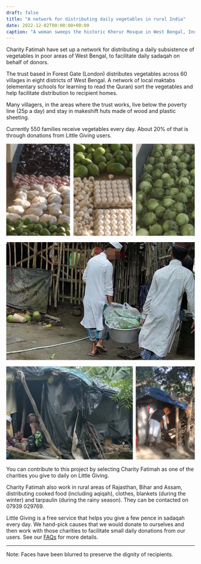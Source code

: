 ```yaml
---
draft: false
title: "A network for distributing daily vegetables in rural India"
date: 2022-12-02T00:00:00+00:00
caption: "A woman sweeps the historic Kherur Mosque in West Bengal, India"
---
```


Charity Fatimah have set up a network for distributing a daily subsistence of vegetables in poor areas of West Bengal, to facilitate daily sadaqah on behalf of donors.

The trust based in Forest Gate (London) distributes vegetables across 60 villages in eight districts of West Bengal. A network of local maktabs (elementary schools for learning to read the Quran) sort the vegetables and help facilitate distribution to recipient homes.

Many villagers, in the areas where the trust works, live below the poverty line (25p a day) and stay in makeshift huts made of wood and plastic sheeting. 

Currently 550 families receive vegetables every day. About 20% of that is through donations from Little Giving users.

![Vegetables being sorted at a maktab for distribution](a.jpg)

![Students carry sorted bags of vegetables for distribution](c.jpg)

![Volunteers leave bags of vegetables at the entrance of homes](b.jpg)

You can contribute to this project by selecting Charity Fatimah as one of the charities you give to daily on Little Giving.

Charity Fatimah also work in rural areas of Rajasthan, Bihar and Assam, distributing cooked food (including aqiqah), clothes, blankets (during the winter) and tarpaulin (during the rainy season). They can be contacted on 07939 029769.

Little Giving is a free service that helps you give a few pence in sadaqah every day. We hand-pick causes that we would donate to ourselves and then work with those charities to facilitate small daily donations from our users. See our [FAQs](https://www.littlegiving.org/support) for more details.

---

Note: Faces have been blurred to preserve the dignity of recipients.